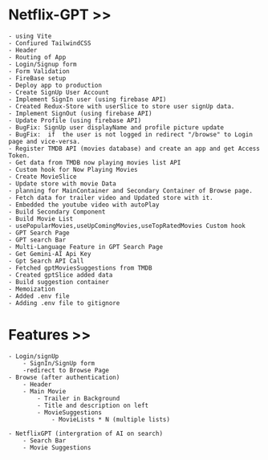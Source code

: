 # Netflix-GPT >>
    - using Vite
    - Confiured TailwindCSS
    - Header
    - Routing of App
    - Login/Signup form
    - Form Validation   
    - FireBase setup
    - Deploy app to production
    - Create SignUp User Account
    - Implement SignIn user (using firebase API) 
    - Created Redux-Store with userSlice to store user signUp data.
    - Implement SignOut (using firebase API) 
    - Update Profile (using firebase API) 
    - BugFix: SignUp user displayName and profile picture update
    - BugFix:  if  the user is not logged in redirect "/browse" to Login page and vice-versa.
    - Register TMDB API (movies database) and create an app and get Access Token.
    - Get data from TMDB now playing movies list API
    - Custom hook for Now Playing Movies 
    - Create MovieSlice 
    - Update store with movie Data
    - planning for MainContainer and Secondary Container of Browse page.
    - Fetch data for trailer video and Updated store with it.
    - Embedded the youtube video with autoPlay
    - Build Secondary Component
    - Build Movie List
    - usePopularMovies,useUpComingMovies,useTopRatedMovies Custom hook
    - GPT Search Page
    - GPT search Bar
    - Multi-Language Feature in GPT Search Page
    - Get Gemini-AI Api Key
    - Gpt Search API Call
    - Fetched gptMoviesSuggestions from TMDB
    - Created gptSlice added data
    - Build suggestion container
    - Memoization
    - Added .env file
    - Adding .env file to gitignore


# Features >>
    - Login/signUp 
        - SignIn/SignUp form 
        -redirect to Browse Page
    - Browse (after authentication)
        - Header 
        - Main Movie 
            - Trailer in Background
            - Title and description on left
            - MovieSuggestions
                - MovieLists * N (multiple lists)
                
    - NetflixGPT (intergration of AI on search)
        - Search Bar
        - Movie Suggestions
